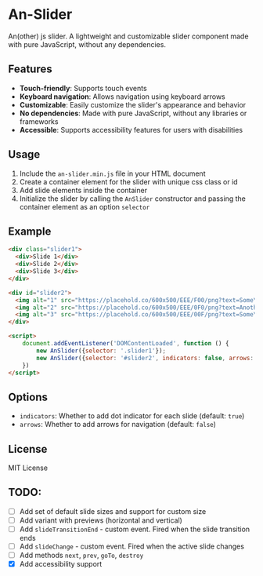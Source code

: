 **An-Slider**
================

An(other) js slider. A lightweight and customizable slider component made with pure JavaScript, without any dependencies.

**Features**
------------

* **Touch-friendly**: Supports touch events
* **Keyboard navigation**: Allows navigation using keyboard arrows
* **Customizable**: Easily customize the slider's appearance and behavior
* **No dependencies**: Made with pure JavaScript, without any libraries or frameworks
* **Accessible**: Supports accessibility features for users with disabilities

**Usage**
-----

1. Include the `an-slider.min.js` file in your HTML document
2. Create a container element for the slider with unique css class or id
3. Add slide elements inside the container
4. Initialize the slider by calling the `AnSlider` constructor and passing the container element as an option `selector`

**Example**
------------

```html
<div class="slider1">
  <div>Slide 1</div>
  <div>Slide 2</div>
  <div>Slide 3</div>
</div>

<div id="slider2">
  <img alt="1" src="https://placehold.co/600x500/EEE/F00/png?text=Some\nPicture1">
  <img alt="2" src="https://placehold.co/600x500/EEE/0F0/png?text=Another\nPicture2">
  <img alt="3" src="https://placehold.co/600x500/EEE/00F/png?text=Some\nPicture3">
</div>

<script>
    document.addEventListener('DOMContentLoaded', function () {
        new AnSlider({selector: '.slider1'});
        new AnSlider({selector: '#slider2', indicators: false, arrows: true});
    })
</script>
```

**Options**
------------

* `indicators`: Whether to add dot indicator for each slide (default: `true`)
* `arrows`: Whether to add arrows for navigation (default: `false`)

**License**
------------

MIT License


## TODO:

- [ ] Add set of default slide sizes and support for custom size
- [ ] Add variant with previews (horizontal and vertical)
- [ ] Add `slideTransitionEnd` - custom event. Fired when the slide transition ends
- [ ] Add `slideChange` - custom event. Fired when the active slide changes
- [ ] Add methods `next`, `prev`, `goTo`, `destroy`
- [x] Add accessibility support
